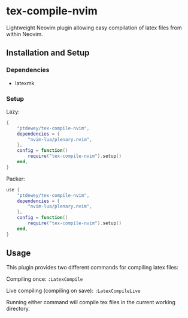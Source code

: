 # tex-compile-nvim
Lightweight Neovim plugin allowing easy compilation of latex files from within Neovim.

## Installation and Setup
### Dependencies
* latexmk

### Setup

Lazy:
```lua
{
    "ptdewey/tex-compile-nvim",
    dependencies = {
        "nvim-lua/plenary.nvim",
    },
    config = function()
        require("tex-compile-nvim").setup()
    end,
}
```

Packer:
```lua
use {
    "ptdewey/tex-compile-nvim",
    dependencies = {
        "nvim-lua/plenary.nvim",
    },
    config = function()
        require("tex-compile-nvim").setup()
    end,
}
```

## Usage
This plugin provides two different commands for compiling latex files:

Compiling once: `:LatexCompile`

Live compiling (compiling on save): `:LatexCompileLive`

Running either command will compile tex files in the current working directory.
